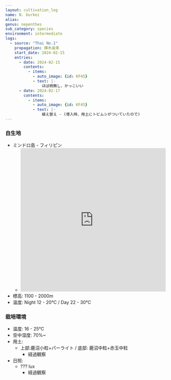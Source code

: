 ```yaml
---
layout: cultivation_log
name: N. burkei
alias:
genus: nepenthes
sub_category: species
environment: intermediate
logs:
  - source: "Thai No.1"
    propagation: 挿木由来
    start_date: 2024-02-15
    entries:
      - date: 2024-02-15
        contents:
          - items:
            - auto_image: {id: KF45}
            - text: |-
                ほぼ柄無し、かっこいい
      - date: 2024-02-17
        contents:
          - items:
            - auto_image: {id: KF45}
            - text: |-
                植え替え - (導入時、用土にトビムシがついていたので)
---
```

### 自生地
- ミンドロ島 - フィリピン
  - <iframe src="https://www.google.com/maps/embed?pb=!1m18!1m12!1m3!1d754732.486202696!2d120.87756624113442!3d12.834316836566611!2m3!1f0!2f0!3f0!3m2!1i1024!2i768!4f13.1!3m3!1m2!1s0x33bc82a795f0b0a3%3A0xa7c97d5adf33b09b!2sMindoro!5e0!3m2!1sen!2sjp!4v1708759016562!5m2!1sen!2sjp" width="100%" height="450" style="border:0;" allowfullscreen="" loading="lazy" referrerpolicy="no-referrer-when-downgrade"></iframe>
- 標高: 1100 - 2000m
- 温度: Night 12 - 20℃ / Day 22 - 30℃

### 栽培環境
- 温度: 16 - 25℃
- 空中湿度: 70%~
- 用土:
  - 上部:鹿沼小粒+パーライト / 底部: 鹿沼中粒+赤玉中粒
    - 経過観察
- 日照:
  - ??? lux
    - 経過観察